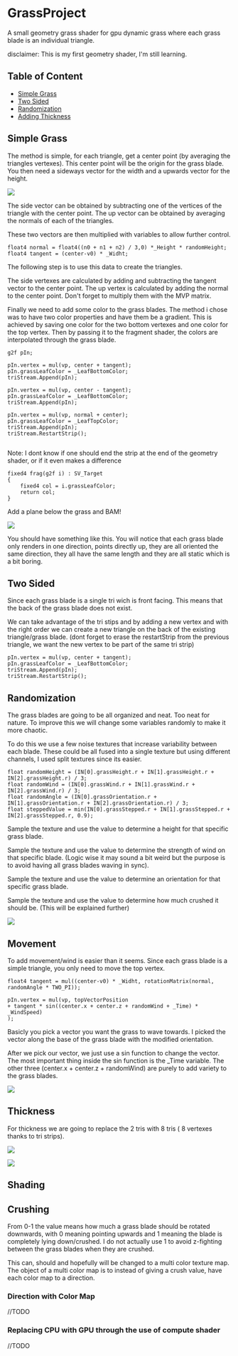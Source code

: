 # GrassProject

A small geometry grass shader for gpu dynamic grass where each grass blade is an individual triangle.

disclaimer: This is my first geometry shader, I'm still learning.

## Table of Content
- [Simple Grass](#simple-grass)
- [Two Sided](#two-sided)
- [Randomization](#randomization)
- [Adding Thickness](#thickness)


## Simple Grass

The method is simple, for each triangle, get a center point (by averaging the triangles vertexes). This center point will be the origin for the grass blade.
You then need a sideways vector for the width and a upwards vector for the height.

![](http://i.imgur.com/JnVmnFP.png)

The side vector can be obtained by subtracting one of the vertices of the triangle with the center point.
The up vector can be obtained by averaging the normals of each of the triangles.

These two vectors are then multiplied with variables to allow further control.

```
float4 normal = float4((n0 + n1 + n2) / 3,0) *_Height * randomHeight;
float4 tangent = (center-v0) * _Widht;
```

The following step is to use this data to create the triangles.

The side vertexes are calculated by adding and subtracting the tangent vector to the center point.
The up vertex is calculated by adding the normal to the center point.
Don't forget to multiply them with the MVP matrix.

Finally we need to add some color to the grass blades.
The method i chose was to have two color properties and have them be a gradient.
This is achieved by saving one color for the two bottom vertexes and one color for the top vertex.
Then by passing it to the fragment shader, the colors are interpolated through the grass blade.

```
g2f pIn;

pIn.vertex = mul(vp, center + tangent);
pIn.grassLeafColor = _LeafBottomColor;
triStream.Append(pIn);

pIn.vertex = mul(vp, center - tangent);
pIn.grassLeafColor = _LeafBottomColor;
triStream.Append(pIn);

pIn.vertex = mul(vp, normal + center);
pIn.grassLeafColor = _LeafTopColor;
triStream.Append(pIn);
triStream.RestartStrip();
    
```

Note: I dont know if one should end the strip at the end of the geometry shader, or if it even makes a difference

```
fixed4 frag(g2f i) : SV_Target
{
	fixed4 col = i.grassLeafColor;
	return col;
}
```


Add a plane below the grass and BAM!

![](http://i.imgur.com/gwrzGNY.png)

You should have something like this. You will notice that each grass blade only renders in one direction, points directly up, they are all oriented the same direction,
they all have the same length and they are all static which is a bit boring.

## Two Sided

Since each grass blade is a single tri wich is front facing. This means that the back of the grass blade does not exist.

We can take advantage of the tri stips and by adding a new vertex and with the right order we can create a new triangle on the back of the existing triangle/grass blade.
(dont forget to erase the restartStrip from the previous triangle, we want the new vertex to be part of the same tri strip)

```
pIn.vertex = mul(vp, center + tangent);
pIn.grassLeafColor = _LeafBottomColor;
triStream.Append(pIn);
triStream.RestartStrip();
``` 

## Randomization

The grass blades are going to be all organized and neat. Too neat for nature.
To improve this we will change some variables randomly to make it more chaotic.

To do this we use a few noise textures that increase variability between each blade.
These could be all fused into a single texture but using different channels, I used split textures since its easier.

```
float randomHeight = (IN[0].grassHeight.r + IN[1].grassHeight.r + IN[2].grassHeight.r) / 3;
float randomWind = (IN[0].grassWind.r + IN[1].grassWind.r + IN[2].grassWind.r) / 3;
float randomAngle = (IN[0].grassOrientation.r + IN[1].grassOrientation.r + IN[2].grassOrientation.r) / 3;
float steppedValue = min(IN[0].grassStepped.r + IN[1].grassStepped.r + IN[2].grassStepped.r, 0.9);
```

Sample the texture and use the value to determine a height for that specific grass blade.


Sample the texture and use the value to determine the strength of wind on that specific blade. (Logic wise it may sound a bit weird but the purpose is to avoid having all grass blades waving in sync).


Sample the texture and use the value to determine an orientation for that specific grass blade.


Sample the texture and use the value to determine how much crushed it should be. (This will be explained further)

![](http://i.imgur.com/PG8AdnI.png)

## Movement

To add movement/wind is easier than it seems. Since each grass blade is a simple triangle, you only need to move the top vertex.

```
float4 tangent = mul((center-v0) * _Widht, rotationMatrix(normal, randomAngle * TWO_PI));

pIn.vertex = mul(vp, topVectorPosition
+ tangent * sin((center.x + center.z + randomWind + _Time) * _WindSpeed) 
);
```
Basicly you pick a vector you want the grass to wave towards. I picked the vector along the base of the grass blade with the modified orientation.

After we pick our vector, we just use a sin function to change the vector. The most important thing inside the sin function is the \_Time variable. The other three (center.x + center.z + randomWind) are purely to add variety to the grass blades.

![](http://imgur.com/9UDNrVI.gif)

## Thickness   
    
For thickness we are going to replace the 2 tris with 8 tris ( 8 vertexes thanks to tri strips).
    
![](http://i.imgur.com/0P0KiT6.png)    
    
![](http://imgur.com/heanqIu.gif)    
    
## Shading     
    
## Crushing    

From 0-1 the value means how much a grass blade should be rotated downwards, with 0 meaning pointing upwards and 1 meaning the blade is completely lying down/crushed. I do not actually use 1 to avoid z-fighting between the grass blades when they are crushed.

This can, should and hopefully will be changed to a multi color texture map. The object of a multi color map is to instead of giving a crush value, have each color map to a direction.


### Direction with Color Map

//TODO

### Replacing CPU with GPU through the use of compute shader

//TODO

